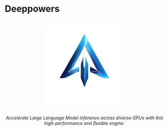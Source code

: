 # Deeppowers

<div align="center">
  <a href="deeppowers.xyz">
    <img src="https://github.com/deeppowers/deeppowers/blob/main/assets/deeppowers_logo.jpg" style="margin: 15px; max-width: 300px" width="50%" alt="Logo">
  </a>
</div>
<p align="center">
  <em>Accelerate Large Language Model inference across diverse GPUs with this high-performance and flexible engine. </em>
</p>
